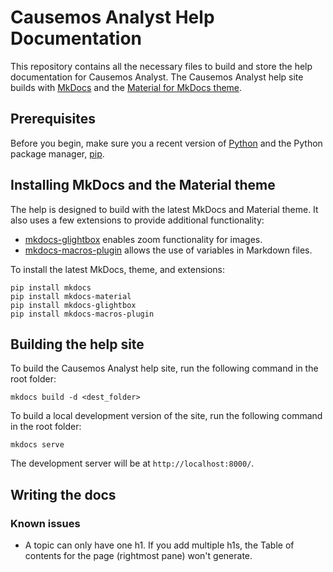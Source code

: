 # Causemos Analyst Help Documentation #

This repository contains all the necessary files to build and store the help documentation for Causemos Analyst. The Causemos Analyst help site builds with [MkDocs](https://www.mkdocs.org/) and the [Material for MkDocs theme](https://squidfunk.github.io/mkdocs-material/getting-started/). 

## Prerequisites ##

Before you begin, make sure you a recent version of [Python](https://www.python.org/) and the Python package manager, [pip](https://pip.readthedocs.io/en/stable/installing/).

## Installing MkDocs and the Material theme ##

The help is designed to build with the latest MkDocs and Material theme. It also uses a few extensions to provide additional functionality:

- [mkdocs-glightbox](https://github.com/blueswen/mkdocs-glightbox) enables zoom functionality for images.
- [mkdocs-macros-plugin](https://github.com/fralau/mkdocs_macros_plugin) allows the use of variables in Markdown files.

To install the latest MkDocs, theme, and extensions: 

```
pip install mkdocs
pip install mkdocs-material
pip install mkdocs-glightbox
pip install mkdocs-macros-plugin
``` 

## Building the help site ##

To build the Causemos Analyst help site, run the following command in the root folder:

```
mkdocs build -d <dest_folder>
```

To build a local development version of the site, run the following command in the root folder:

```
mkdocs serve
```

The development server will be at `http://localhost:8000/`.

## Writing the docs ##

### Known issues ###

- A topic can only have one h1. If you add multiple h1s, the Table of contents for the page (rightmost pane) won't generate.